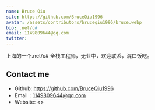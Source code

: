 ```yaml
---
name: Bruce Qiu
site: https://github.com/BruceQiu1996
avatar: /assets/contributors/bruceqiu1996/bruce.webp
bio: .net/c#
email: 1149809644@qq.com
twitter: 
---
```


上海的一个.net/c# 全栈工程师，无业中，欢迎联系，混口饭吃。

## Contact me

- Github: <https://github.com/BruceQiu1996>
- Email：<1149809644@qq.com>
- Website: <>
